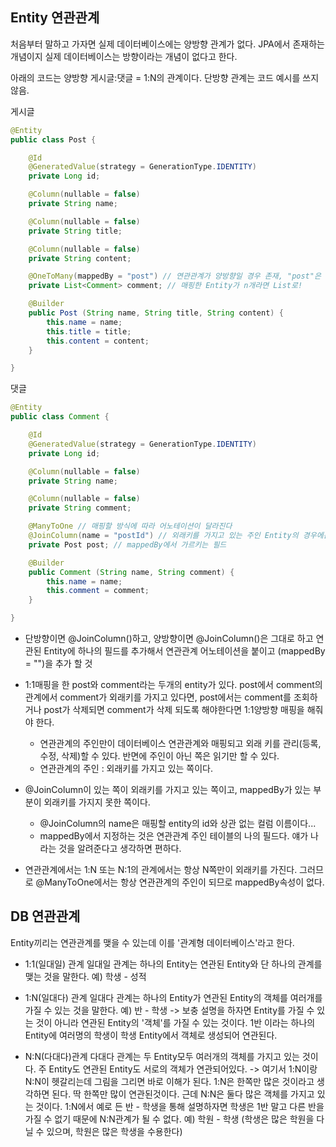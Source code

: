 ## Entity 연관관계

처음부터 말하고 가자면 실제 데이터베이스에는 양방향 관계가 없다. JPA에서 존재하는 개념이지 실제 데이터베이스는 방향이라는 개념이 없다고 한다. 

아래의 코드는 양방향 게시글:댓글 = 1:N의 관계이다. 단방향 관계는 코드 예시를 쓰지 않음.



게시글

```java
@Entity
public class Post {

    @Id
    @GeneratedValue(strategy = GenerationType.IDENTITY)
    private Long id;

    @Column(nullable = false)
    private String name;

    @Column(nullable = false)
    private String title;

    @Column(nullable = false)
    private String content;

    @OneToMany(mappedBy = "post") // 연관관계가 양방향일 경우 존재, "post"은 댓글 Entity의 자기 필드를 가르킴
    private List<Comment> comment; // 매핑한 Entity가 n개라면 List로!

    @Builder
    public Post (String name, String title, String content) {
        this.name = name;
        this.title = title;
        this.content = content;
    }

}
```



댓글

``` java
@Entity
public class Comment {

    @Id
    @GeneratedValue(strategy = GenerationType.IDENTITY)
    private Long id;

    @Column(nullable = false)
    private String name;

    @Column(nullable = false)
    private String comment;

    @ManyToOne // 매핑할 방식에 따라 어노테이션이 달라진다
    @JoinColumn(name = "postId") // 외래키를 가지고 있는 주인 Entity의 경우에는 이 어노테이션을 사용한다.
    private Post post; // mappedBy에서 가르키는 필드

    @Builder
    public Comment (String name, String comment) {
        this.name = name;
        this.comment = comment;
    }

}
```



- 단방향이면 @JoinColumn()하고, 양방향이면 @JoinColumn()은 그대로 하고 연관된 Entity에 하나의 필드를 추가해서 연관관계 어노테이션을 붙이고 (mappedBy = "")을 추가 할 것

- 1:1매핑을 한 post와 comment라는 두개의 entity가 있다. post에서 comment의 관계에서 comment가 외래키를 가지고 있다면, post에서는  comment를 조회하거나 post가 삭제되면 comment가 삭제 되도록 해야한다면 1:1양방향 매핑을 해줘야 한다.
  - 연관관계의 주인만이 데이터베이스 연관관계와 매핑되고 외래 키를 관리(등록, 수정, 삭제)할 수 있다. 반면에 주인이 아닌 쪽은 읽기만 할 수 있다.
  - 연관관계의 주인 : 외래키를 가지고 있는 쪽이다.

- @JoinColumn이 있는 쪽이 외래키를 가지고 있는 쪽이고,  mappedBy가 있는 부분이 외래키를 가지지 못한 쪽이다. 
  -  @JoinColumn의 name은 매핑할 entity의 id와 상관 없는 컬럼 이름이다...
  - mappedBy에서 지정하는 것은 연관관계 주인 테이블의 나의 필드다. 얘가 나라는 것을 알려준다고 생각하면 편하다.
- 연관관계에서는 1:N 또는 N:1의 관계에서는 항상 N쪽만이 외래키를 가진다. 그러므로 @ManyToOne에서는 항상 연관관계의 주인이 되므로 mappedBy속성이 없다.



## DB 연관관계

Entity끼리는 연관관계를 맺을 수 있는데 이를 '관계형 데이터베이스'라고 한다.

- 1:1(일대일) 관계
  일대일 관계는 하나의 Entity는 연관된  Entity와 단 하나의 관계를 맺는 것을 말한다.
  예) 학생 - 성적

- 1:N(일대다) 관계
  일대다 관계는 하나의 Entity가 연관된 Entity의 객체를 여러개를 가질 수 있는 것을 말한다.
  예) 반 - 학생
  -> 보충 설명을 하자면 Entity를 가질 수 있는 것이 아니라 연관된 Entity의 '객체'를 가질 수 있는 것이다.
     1반 이라는 하나의 Entity에 여러명의 학생이 학생 Entity에서 객체로 생성되어 연관된다.

- N:N(다대다)관계
  다대다 관계는 두 Entity모두 여러개의 객체를 가지고 있는 것이다. 주 Entity도 연관된 Entity도 서로의 객체가 연관되어있다.
  -> 여기서 1:N이랑 N:N이 헷갈리는데 그림을 그리면 바로 이해가 된다. 1:N은 한쪽만 많은 것이라고 생각하면 된다.
     딱 한쪽만 많이 연관된것이다. 근데 N:N은 둘다 많은 객체를 가지고 있는 것이다.
     1:N에서 예로 든 반 - 학생을 통해 설명하자면 학생은 1반 말고 다른 반을 가질 수 없기 때문에 N:N관계가 될 수 없다.
  예)  학원 - 학생 (학생은 많은 학원을 다닐 수 있으며, 학원은 많은 학생을 수용한다)
